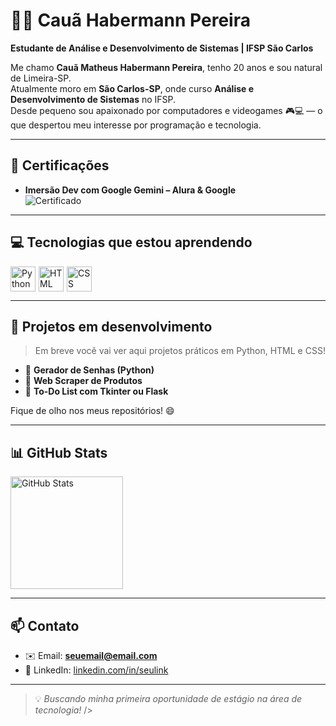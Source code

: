 # 👨‍💻 Cauã Habermann Pereira

**Estudante de Análise e Desenvolvimento de Sistemas | IFSP São Carlos**

Me chamo **Cauã Matheus Habermann Pereira**, tenho 20 anos e sou natural de Limeira-SP.  
Atualmente moro em **São Carlos-SP**, onde curso **Análise e Desenvolvimento de Sistemas** no IFSP.  
Desde pequeno sou apaixonado por computadores e videogames 🎮💻 — o que despertou meu interesse por programação e tecnologia.

---

## 🧠 Certificações

- **Imersão Dev com Google Gemini – Alura & Google**  
![Certificado](https://github.com/babermann/portfolio/blob/main/certificados/certificado-google-gemini.png?raw=true)

---

## 💻 Tecnologias que estou aprendendo

<div style="display: flex; gap: 5px;">
  <img alt="Python" title="Python" width="40px" src="https://cdn.jsdelivr.net/gh/devicons/devicon/icons/python/python-original.svg"/>
  <img alt="HTML" title="HTML" width="40px" src="https://cdn.jsdelivr.net/gh/devicons/devicon/icons/html5/html5-original.svg"/>
  <img alt="CSS" title="CSS" width="40px" src="https://cdn.jsdelivr.net/gh/devicons/devicon/icons/css3/css3-original.svg"/>
</div>

---

## 🚀 Projetos em desenvolvimento

> Em breve você vai ver aqui projetos práticos em Python, HTML e CSS!

- 🔐 **Gerador de Senhas (Python)**
- 🛒 **Web Scraper de Produtos**
- 📝 **To-Do List com Tkinter ou Flask**

Fique de olho nos meus repositórios! 😄

---

## 📊 GitHub Stats

<img alt="GitHub Stats" height="180em" src="https://github-readme-stats.vercel.app/api?username=babermann&show_icons=true&theme=tokyonight&locale=pt-br" />

---

## 📫 Contato

- ✉️ Email: **seuemail@email.com**  
- 🔗 LinkedIn: [linkedin.com/in/seulink](https://linkedin.com/in/seulink)

---

> 💡 *Buscando minha primeira oportunidade de estágio na área de tecnologia!*
  />

  
